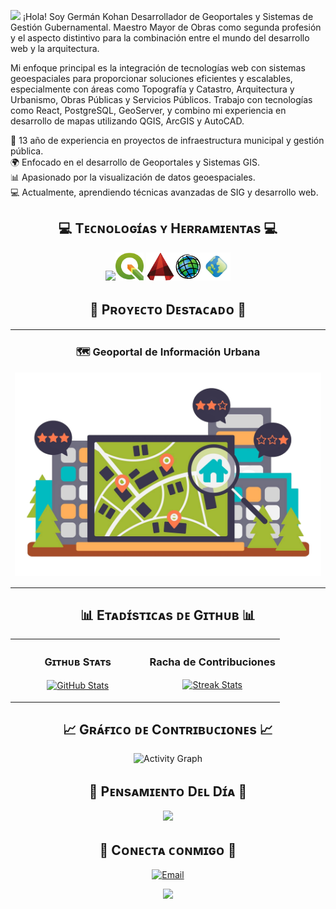 <!--Header Nombre-->
<img src="https://emojis.slackmojis.com/emojis/images/1643516216/29857/map.gif?1643516216" width="30"/> ¡Hola! Soy Germán Kohan
Desarrollador de Geoportales y Sistemas de Gestión Gubernamental.
Maestro Mayor de Obras como segunda profesión y el aspecto distintivo para la combinación entre el mundo del desarrollo web y la arquitectura.

<!--Introducción--> <p align="left">Mi enfoque principal es la integración de tecnologías web con sistemas geoespaciales para proporcionar soluciones eficientes y escalables, especialmente con áreas como Topografía y Catastro, Arquitectura y Urbanismo, Obras Públicas y Servicios Públicos. Trabajo con tecnologías como React, PostgreSQL, GeoServer, y combino mi experiencia en desarrollo de mapas utilizando QGIS, ArcGIS y AutoCAD.</p>
📍 13 año de experiencia en proyectos de infraestructura municipal y gestión pública.<br/>
🌍 Enfocado en el desarrollo de Geoportales y Sistemas GIS. <br/>
📊 Apasionado por la visualización de datos geoespaciales.<br/>
💻 Actualmente, aprendiendo técnicas avanzadas de SIG y desarrollo web.<br/>
<!--Sección de Lenguajes y Herramientas--> <h2 align="center">💻 Tᴇᴄɴᴏʟᴏɢɪ́ᴀs ʏ Hᴇʀʀᴀᴍɪᴇɴᴛᴀs 💻</h2> <p align="center"> <img width="600px" src="https://skillicons.dev/icons?i=html,css,sass,js,react,postgres,mysql,git,vscode,notion,xd" /><img src="./assets/Qgis.png" width=45" height=45" alt="QGIS Logo" /> <img src="./assets/autoCAD.png" width=45" height=45" alt="AutoCAD" /><img src="./assets/ArcGIS.png" width=45" height=45" alt="ArcGIS" /><img src="./assets/Geoserver.png" width=45" height="45" alt="ArcGIS" /></p>
<!-- Sección de Proyectos Destacados -->
<h2 align="center">🚀 Pʀᴏʏᴇᴄᴛᴏ Dᴇsᴛᴀᴄᴀᴅᴏ 🚀</h2>
<table width="100%">
  <tr>
    <td width="50%">
      <h3 align="center">🗺️ Geoportal de Información Urbana</h3>
      <p align="center">
        <a href="https://github.com/mmogermankohan/webMap.git">
          <img align="center" src="./assets/GeoPortal.png" alt="Geoportal de Información Urbana" />
        </a>
      </p>
    </td>
  </tr>
</table>
<!--Sección de Estadísticas--> <h2 align="center">📊 Eᴛᴀᴅɪ́sᴛɪᴄᴀs ᴅᴇ Gɪᴛʜᴜʙ 📊</h2> <table width="100%"> <tr> <td width="50%"> <h3 align="center"><strong>Gɪᴛʜᴜʙ Sᴛᴀᴛs</strong></h3> <p align="center"> <a href="https://github.com/mmogermankohan"> <img align="center" src="https://github-readme-stats.vercel.app/api?username=mmogermankohan&count_private=true&show_icons=true&theme=radical" alt="GitHub Stats" /> </a> </p> </td> <td width="50%"> <h3 align="center"><strong>Racha de Contribuciones</strong></h3> <p align="center"> <a href="https://github.com/mmogermankohan"> <img align="center" src="https://streak-stats.demolab.com?user=mmogermankohan&theme=radical" alt="Streak Stats" /> </a> </p> </td> </tr> </table>
<!--Gráfico de Contribuciones--> <h2 align="center">📈 Gʀᴀ́ғɪᴄᴏ ᴅᴇ Cᴏɴᴛʀɪʙᴜᴄɪᴏɴᴇs 📈</h2> <div align="center"> <img src="https://github-readme-activity-graph.vercel.app/graph?username=mmogermankohan&bg_color=0d1117&color=f8d866&line=5cc8ff&point=fb8b24&area=true&hide_border=true" alt="Activity Graph"> </div>
<!--Frase Motivacional--> <h2 align="center">🌟 Pᴇɴsᴀᴍɪᴇɴᴛᴏ Dᴇʟ Dɪ́ᴀ 🌟</h2> <p align="center"> <img src="https://readme-daily-quotes.vercel.app/api?author=Confucio&quote=“Estudia el pasado si quieres definir el futuro.”&theme=dark"> </p>
<!--Conexiones--> <h2 align="center">🤝 Cᴏɴᴇᴄᴛᴀ ᴄᴏɴᴍɪɢᴏ 🤝</h2> <div align="center"><a href="mailto:mmogermankohan@gmail.com" target="_blank"> <img src="https://img.shields.io/badge/Gmail-D14836?style=for-the-badge&logo=gmail&logoColor=white" alt="Email" /> </a> </div>
<!--Footer--> <p align="center"> <img src="https://capsule-render.vercel.app/api?type=waving&color=gradient&height=65&section=footer"/> </p>
